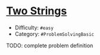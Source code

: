 # [Two Strings](https://www.hackerrank.com/challenges/two-strings)

- Difficulty:  `#easy`
- Category: `#ProblemSolvingBasic`

TODO: complete problem definition
